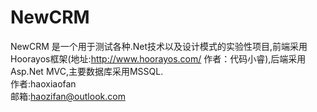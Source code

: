 NewCRM
===
NewCRM 是一个用于测试各种.Net技术以及设计模式的实验性项目,前端采用Hoorayos框架(地址:http://www.hoorayos.com/ 作者：代码小睿),后端采用Asp.Net MVC,主要数据库采用MSSQL.<br>
作者:haoxiaofan<br>邮箱:haozifan@outlook.com
